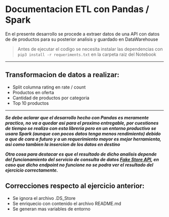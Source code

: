 # Documentacion ETL con Pandas / Spark 


En el presente desarrollo se procede a extraer datos de una API con datos de de productos para su posterior analisis y guardado en DataWarehouse

> Antes de ejecutar el codigo se necesita instalar las dependencias con ` pip3 install -r requeriments.txt ` en la carpeta raiz del Notebook
___

## Transformacion de datos a realizar:
- Split columna rating en rate / count
- Productos en oferta
- Cantidad de productos por categoria
- Top 10 productos

___
***Se debe aclarar que el desarrollo hecho con Pandas es meramente practico, no va a quedar asi para el proximo entregable, por cuestiones de tiempo se realizo con esta libreria pero en un entorno productivo se usara Spark (aunque con pocos datos tenga menos rendimiento) debido a que de cara a futuro y a un requerimiento mayor es mejor herramienta, asi como tambien la insercion de los datos en destino***

***Otra cosa para destacar es que el resultado de dicho analisis depende del funcionamiento del servicio de consulta de datos [Fake Store API](https://fakestoreapi.com/), en caso que dicho endpoint no funcione no se podra ver el resultado del ejercicio correctamente.***


## Correcciones respecto al ejercicio anterior:
- Se ignora el archivo .DS_Store
- Se enriquecio con contenido el archivo README.md
- Se generan mas variables de entorno